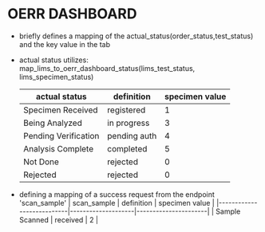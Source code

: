 # OERR DASHBOARD
- briefly defines a mapping of the actual_status(order_status,test_status) and the key value in the tab
- actual status utilizes: map_lims_to_oerr_dashboard_status(lims_test_status, lims_specimen_status)

  | actual status             | definition         | specimen value       |
  |---------------------------|--------------------|----------------------|
  | Specimen Received         | registered         | 1                    |
  | Being Analyzed            | in progress        | 3                    |
  | Pending Verification      | pending auth       | 4                    |
  | Analysis Complete         | completed          | 5                    |
  | Not Done                  | rejected           | 0                    |
  | Rejected                  | rejected           | 0                    |


- defining a mapping of a success request from the endpoint 'scan_sample' 
  | scan_sample               | definition         | specimen value       |
  |---------------------------|--------------------|----------------------|
  | Sample Scanned            | received           | 2                    |
